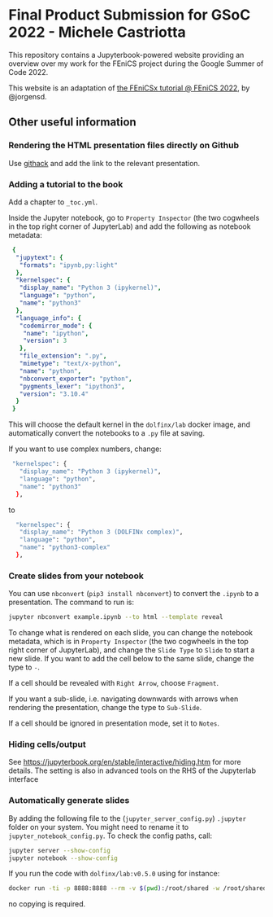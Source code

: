 # Final Product Submission for GSoC 2022 - Michele Castriotta

This repository contains a Jupyterbook-powered website providing an overview over
my work for the FEniCS project during the Google Summer of Code 2022.

This website is an adaptation of [the FEniCSx tutorial @ FEniCS 2022](https://jorgensd.github.io/fenics22-tutorial),
by @jorgensd.

## Other useful information

### Rendering the HTML presentation files directly on Github

Use [githack](https://raw.githack.com/) and add the link to the relevant presentation.

### Adding a tutorial to the book

Add a chapter to `_toc.yml`.

Inside the Jupyter notebook, go to `Property Inspector` (the two cogwheels in the top right corner of JupyterLab)
and add the following as notebook metadata:

```yml
 {
  "jupytext": {
   "formats": "ipynb,py:light"
  },
  "kernelspec": {
   "display_name": "Python 3 (ipykernel)",
   "language": "python",
   "name": "python3"
  },
  "language_info": {
   "codemirror_mode": {
    "name": "ipython",
    "version": 3
   },
   "file_extension": ".py",
   "mimetype": "text/x-python",
   "name": "python",
   "nbconvert_exporter": "python",
   "pygments_lexer": "ipython3",
   "version": "3.10.4"
  }
 }
```

This will choose the default kernel in the `dolfinx/lab` docker image, and automatically convert the notebooks to a `.py` file at saving.

If you want to use complex numbers, change:

```bash
 "kernelspec": {
   "display_name": "Python 3 (ipykernel)",
   "language": "python",
   "name": "python3"
  },
```

to

```bash
  "kernelspec": {
   "display_name": "Python 3 (DOLFINx complex)",
   "language": "python",
   "name": "python3-complex"
  },
```

### Create slides from your notebook

You can use `nbconvert` (`pip3 install nbconvert`) to convert the `.ipynb` to a presentation.
The command to run is:

```bash
jupyter nbconvert example.ipynb --to html --template reveal
```

To change what is rendered on each slide, you can change the notebook metadata,
which is in `Property Inspector` (the two cogwheels in the top right corner of JupyterLab), and change the `Slide Type` to `Slide` to start a new slide. If you want to add the cell below to the same slide, change the type to `-`.

If a cell should be revealed with `Right Arrow`, choose `Fragment`.

If you want a sub-slide, i.e. navigating downwards with arrows when rendering the presentation, change the type to `Sub-Slide`.

If a cell should be ignored in presentation mode, set it to `Notes`.

### Hiding cells/output

See <https://jupyterbook.org/en/stable/interactive/hiding.htm> for more details. The setting is also in advanced tools on the RHS of the Jupyterlab interface

### Automatically generate slides

By adding the following file to the (`jupyter_server_config.py`) `.jupyter` folder on your system.
You might need to rename it to `jupyter_notebook_config.py`.
To check the config paths, call:

```bash
jupyter server --show-config
jupyter notebook --show-config
```

If you run the code with `dolfinx/lab:v0.5.0` using for instance:

```bash
docker run -ti -p 8888:8888 --rm -v $(pwd):/root/shared -w /root/shared dolfinx/lab:v0.5.0
```

no copying is required.
